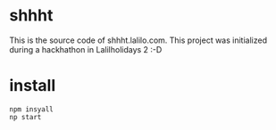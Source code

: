 # shhht

This is the source code of shhht.lalilo.com.
This project was initialized during a hackhathon in Lalilholidays 2 :-D

# install

```
npm insyall
np start
```

